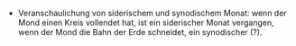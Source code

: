 * Veranschaulichung von siderischem und synodischem Monat: wenn der Mond einen Kreis vollendet hat, ist ein siderischer Monat vergangen, wenn der Mond die Bahn der Erde schneidet, ein synodischer (?).
